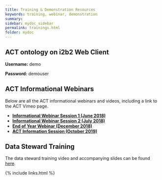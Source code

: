 ```yaml
---
title: Training & Demonstration Resources
keywords: training, webinar, demonstration
summary: 
sidebar: mydoc_sidebar
permalink: trainings.html
folder: mydoc
---
```


## ACT ontology on i2b2 Web Client 
**Username:** demo 

**Password:** demouser

## ACT Informational Webinars
Below are all the ACT informational webinars and videos, including a link to the ACT Vimeo page.
  * [**Informational Webinar Session 1 (June 2018)**](https://www.youtube.com/watch?v=NMJG9_Vi0PE&feature=youtu.be)
  * [**Informational Webinar Session 2 (July 2018)**](https://www.youtube.com/watch?v=OtX7ECRW_VY&feature=youtu.be)
  * [**End of Year Webinar (December 2018)**](https://www.youtube.com/watch?v=UKMIQyYRl_w&feature=youtu.be)
  * [**ACT Information Session (October 2019)**](https://vimeo.com/373214480)

## Data Steward Training
The data steward training video and accompanying slides can be found [here](/ACT-test/data_stewards.html#data-steward-training).

{% include links.html %}

